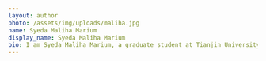 ```yaml
---
layout: author
photo: /assets/img/uploads/maliha.jpg
name: Syeda Maliha Marium
display_name: Syeda Maliha Marium
bio: I am Syeda Maliha Marium, a graduate student at Tianjin University, specializing in network security. As an individual, I embrace optimism and strive to maintain confidence in the face of challenges. Beyond my academic pursuits, I find joy in writing, observing life and people, and holding a steadfast belief in miracles. Additionally, my passions extend to the realms of traveling and cooking. 
---
```


